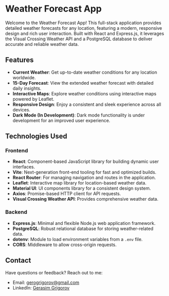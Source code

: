 # Weather Forecast App

Welcome to the Weather Forecast App! This full-stack application provides detailed weather forecasts for any location, featuring a modern, responsive design and rich user interaction. Built with React and Express.js, it leverages the Visual Crossing Weather API and a PostgreSQL database to deliver accurate and reliable weather data.

## Features

- **Current Weather**: Get up-to-date weather conditions for any location worldwide.
- **15-Day Forecast**: View the extended weather forecast with detailed daily insights.
- **Interactive Maps**: Explore weather conditions using interactive maps powered by Leaflet.
- **Responsive Design**: Enjoy a consistent and sleek experience across all devices.
- **Dark Mode (In Development)**: Dark mode functionality is under development for an improved user experience.

## Technologies Used

### Frontend
- **React**: Component-based JavaScript library for building dynamic user interfaces.
- **Vite**: Next-generation front-end tooling for fast and optimized builds.
- **React Router**: For managing navigation and routes in the application.
- **Leaflet**: Interactive map library for location-based weather data.
- **Material UI**: UI components library for a consistent design system.
- **Axios**: Promise-based HTTP client for API requests.
- **Visual Crossing Weather API**: Provides comprehensive weather data.
  
### Backend
- **Express.js**: Minimal and flexible Node.js web application framework.
- **PostgreSQL**: Robust relational database for storing weather-related data.
- **dotenv**: Module to load environment variables from a `.env` file.
- **CORS**: Middleware to allow cross-origin requests.
  
## Contact

Have questions or feedback? Reach out to me:

- Email: gerogrigorov@gmail.com
- LinkedIn: [Gerasim Grigorov](https://www.linkedin.com/in/gerasim-grigorov)